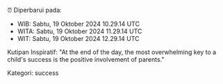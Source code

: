⏰ Diperbarui pada:
- WIB: Sabtu, 19 Oktober 2024 10.29.14 UTC
- WITA: Sabtu, 19 Oktober 2024 11.29.14 UTC
- WIT: Sabtu, 19 Oktober 2024 12.29.14 UTC

Kutipan Inspiratif:
"At the end of the day, the most overwhelming key to a child's success is the positive involvement of parents."


Kategori: success

